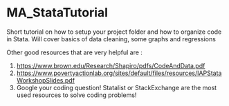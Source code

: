 # MA_StataTutorial
Short tutorial on how to setup your project folder and how to organize code in Stata. Will cover basics of data cleaning, some graphs and regressions

Other good resources that are very helpful are :

1) https://www.brown.edu/Research/Shapiro/pdfs/CodeAndData.pdf
2) https://www.povertyactionlab.org/sites/default/files/resources/IAPStataWorkshopSlides.pdf
3) Google your coding question! Statalist or StackExchange are the most used resources to solve coding problems! 
